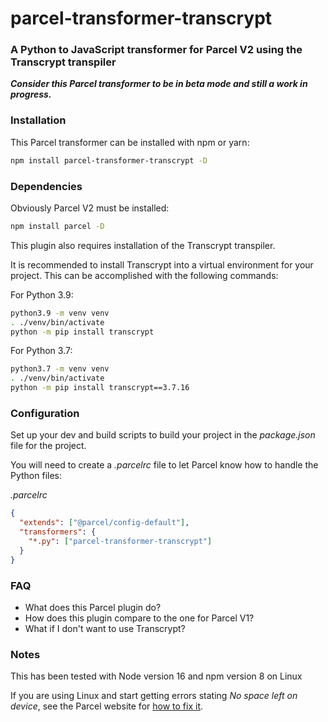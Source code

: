# parcel-transformer-transcrypt
### A Python to JavaScript transformer for Parcel V2 using the Transcrypt transpiler
**_Consider this Parcel transformer to be in beta mode and still a work in progress._**

### Installation
This Parcel transformer can be installed with npm or yarn:
```bash
npm install parcel-transformer-transcrypt -D
```

### Dependencies
Obviously Parcel V2 must be installed:

```bash
npm install parcel -D
```
This plugin also requires installation of the Transcrypt transpiler.

It is recommended to install Transcrypt into a virtual environment for your project.  This can be accomplished with the following commands:

For Python 3.9:  
```bash
python3.9 -m venv venv
. ./venv/bin/activate
python -m pip install transcrypt
```

For Python 3.7:  
```bash
python3.7 -m venv venv
. ./venv/bin/activate
python -m pip install transcrypt==3.7.16
```

### Configuration
Set up your dev and build scripts to build your project in the _package.json_ file for the project.

You will need to create a _.parcelrc_ file to let Parcel know how to handle the Python files:

_.parcelrc_
```json
{
  "extends": ["@parcel/config-default"],
  "transformers": {
    "*.py": ["parcel-transformer-transcrypt"]
  }
}
```

### FAQ
- What does this Parcel plugin do?
- How does this plugin compare to the one for Parcel V1?
- What if I don't want to use Transcrypt?


### Notes
This has been tested with Node version 16 and npm version 8 on Linux

If you are using Linux and start getting errors stating *No space left on device*, see the Parcel website for [how to fix it](https://parceljs.org/features/development/#linux%3A-no-space-left-on-device).

